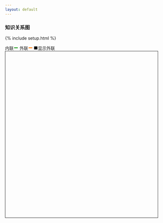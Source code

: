 ```yaml
---
layout: default
---
```

### 知识关系图
{% include setup.html %}
<style>
	.links line {
	  stroke: blue;
	  stroke-opacity: 1;
	}

	input[type="checkbox"] {
		-webkit-appearance:none;
		height: 0.8em;
		width: 0.8em;
		cursor:pointer;
		position:relative;
		-webkit-transition: .10s;
		/*border-radius:4em;*/
		border: 1px solid black;
		/*background-color:red;*/

		margin: 0;
	}

	input[type="checkbox"]:checked {
		background-color:black;
	}

	.out_l,
	.in_l {
		display: flex;
    align-items: center;
    margin-right: 6px;
	}

	.out_l::after,
	.in_l::after  {
		margin-left: 2px;
		content: "\A";
		display: inline-block;
		width: 12px;
		height: 3px;
	}
	.out_l::after  {
		background-color: #ff7f0e;
	}
	.in_l::after  {
		background-color: #2ca02c;
	}
</style>
<textarea id="namespace" style='display:none'> {{namespace}} </textarea>
<div style="display: flex;flex-flow: row;align-items: center;">
	<div class="in_l">内联</div>
	<div class="out_l">外联</div>
	<input type="checkbox" style="margin-right: 2px" checked>显示外联
</div>
<svg id="svg" style='width: 100%; height: 550px; border: 1px solid;'></svg>
<script src="{{namespace}}/assets/scripts/lib/d3.v7.min.js"></script>
<script>
	
	var chart = function() {
		var svg = d3.select("svg")
		.attr("width", 100)
      .attr("height", 33)
      .attr("viewBox", `0 -20 100 33`);

	  // while (true) {
	  //   svg.selectAll("text")
	  //     .data(randomLetters())
	  //     .join("text")
	  //       .attr("x", (d, i) => i * 16)
	  //       .text(d => d);

	  //   return svg.node();
	  //   await Promises.tick(2500);
	  // }

	  function __chart() {
	  	svg.selectAll("text")
	      .data([Math.floor(Math.random() * 100)])
	      .join("text")
	        .attr("x", (d, i) => i * 16)
	        .text(d => d);

	       console.log("xx")

	    return svg.node();
	  }
	  setInterval(__chart,200);
}

	window.onload = function(){
		chart();
	}
</script>
